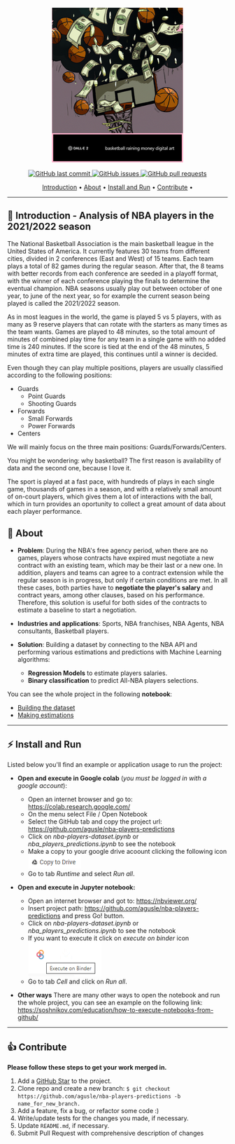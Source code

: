 <p align="center" width="100%">
    <img src="https://github.com/agusle/nba-players-predictions/blob/main/img/project-logo-nba.png">
</p>

<p align="center">
    <a href="https://github.com/agusle/nba-players-predictions/commits/main">
    <img src="https://img.shields.io/github/last-commit/agusle/nba-players-predictions?logo=Github"
         alt="GitHub last commit">
    <a href="https://github.com/agusle/nba-players-predictions/issues">
    <img src="https://img.shields.io/github/issues-raw/agusle/nba-players-predictions?logo=Github"
         alt="GitHub issues">
    <a href="https://github.com/agusle/nba-players-predictions/pulls">
    <img src="https://img.shields.io/github/issues-pr-raw/agusle/nba-players-predictions?logo=Github"
         alt="GitHub pull requests">
</p>

<p align="center">
    <a href="#-introduction---analysis-of-nba-players-in-the-20212022-season">Introduction</a> •
    <a href="#-about">About</a> •
    <a href="#%EF%B8%8F-install-and-run">Install and Run</a> •
    <a href="#-contribute">Contribute</a> •
</p>

------------------
## 🏀 Introduction - Analysis of NBA players in the 2021/2022 season

The National Basketball Association is the main basketball league in the United States of America. It currently features 30 teams from different cities, divided in 2 conferences (East and West) of 15 teams. Each team plays a total of 82 games during the regular season. After that, the 8 teams with better records from each conference are seeded in a playoff format, with the winner of each conference playing the finals to determine the eventual champion. NBA seasons usually play out between october of one year, to june of the next year, so for example the current season being played is called the 2021/2022 season.

As in most leagues in the world, the game is played 5 vs 5 players, with as many as 9 reserve players that can rotate with the starters as many times as the team wants. Games are played to 48 minutes, so the total amount of minutes of combined play time for any team in a single game with no added time is 240 minutes. If the score is tied at the end of the 48 minutes, 5 minutes of extra time are played, this continues until a winner is decided.

Even though they can play multiple positions, players are usually classified according to the following positions:

- Guards
    - Point Guards
    - Shooting Guards
- Forwards
    - Small Forwards
    - Power Forwards
- Centers

We will mainly focus on the three main positions: Guards/Forwards/Centers.

You might be wondering: why basketball? The first reason is availability of data and the second one, because I love it.

The sport is played at a fast pace, with hundreds of plays in each single game, thousands of games in a season, and with a relatively small amount of on-court players, which gives them a lot of interactions with the ball, which in turn provides an oportunity to collect a great amount of data about each player performance.


## 📖 About 

- **Problem**: During the NBA's free agency period, when there are no games, players whose contracts have expired must negotiate a new contract with an existing team, which may be their last or a new one. In addition, players and teams can agree to a contract extension while the regular season is in progress, but only if certain conditions are met. In all these cases, both parties have to **negotiate the player's salary** and contract years, among other clauses, based on his performance. Therefore, this solution is useful for both sides of the contracts to estimate a baseline to start a negotiation.

- **Industries and applications**: Sports, NBA franchises, NBA Agents, NBA consultants, Basketball players.

- **Solution**: Building a dataset by connecting to the NBA API and performing various estimations and predictions with Machine Learning algorithms:
    - **Regression Models** to estimate players salaries.
    - **Binary classification** to predict All-NBA players selections.


You can see the whole project in the following **notebook**:
 - [Building the dataset](https://github.com/agusle/nba-players-predictions/blob/main/nba-players-dataset.ipynb)
 - [Making estimations](https://github.com/agusle/nba-players-predictions/blob/main/nba_players_predictions.ipynb)

------------------

## ⚡️ Install and Run 

Listed below you'll find an example or application usage to run the project:

- **Open and execute in Google colab** (*you must be logged in with a google account*):
    - Open an internet browser and go to: https://colab.research.google.com/
    - On the menu select File / Open Notebook
    - Select the GitHub tab and copy the project url: https://github.com/agusle/nba-players-predictions
    - Click on *nba-players-dataset.ipynb* or *nba_players_predictions.ipynb* to see the notebook
    - Make a copy to your google drive acoount clicking the following icon ![copy-to-drive](https://github.com/agusle/nba-players-predictions/blob/main/img/copy-to-drive.PNG)
    - Go to tab *Runtime* and select *Run all*.

 
- **Open and execute in Jupyter notebook:**
    - Open an internet browser and got to: https://nbviewer.org/
    - Insert project path: https://github.com/agusle/nba-players-predictions and press Go! button.
    - Click on *nba-players-dataset.ipynb* or *nba_players_predictions.ipynb* to see the notebook
    - If you want to execute it click on *execute on binder* icon ![binder](https://github.com/agusle/nba-players-predictions/blob/main/img/binder.png)
    - Go to tab *Cell* and click on *Run all*.


- **Other ways** 
There are many other ways to open the notebook and run the whole project, you can see an example on the following link: https://soshnikov.com/education/how-to-execute-notebooks-from-github/

------------------

## 👍 Contribute
**Please follow these steps to get your work merged in.**

1. Add a [GitHub Star](https://github.com/agusle/nba-players-predictions) to the project.
2. Clone repo and create a new branch: `$ git checkout https://github.com/agusle/nba-players-predictions -b name_for_new_branch.`
3. Add a feature, fix a bug, or refactor some code :)
4. Write/update tests for the changes you made, if necessary.
5. Update `README.md`, if necessary.
4. Submit Pull Request with comprehensive description of changes